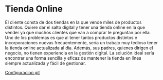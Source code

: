 # Tienda Online
El cliente consta de dos tiendas en la que vende miles de productos distintos. Quiere dar el salto digital y tener una tienda online en la que vender ya que muchos clientes que van a comprar le preguntan por ella. Uno de los problemas es que al tener tantos productos distintos e incorporaciones nuevas frecuentemente, sería un trabajo muy tedioso tener la tienda online actualizada al día. Además, sus padres, quienes dirigen el negocio, no tienen experiencia en la gestión digital. La solución ideal sería encontrar una forma sencilla y eficaz de mantener la tienda en línea siempre actualizada y fácil de gestionar.

<a href="gitconfiguration.png">Configuracion git</a>
